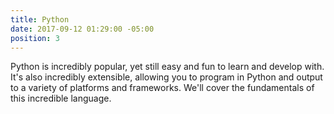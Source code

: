 ```yaml
---
title: Python
date: 2017-09-12 01:29:00 -05:00
position: 3
---
```


Python is incredibly popular, yet still easy and fun to learn and develop with. It's also incredibly extensible, allowing you to program in Python and output to a variety of platforms and frameworks. We'll cover the fundamentals of this incredible language.
